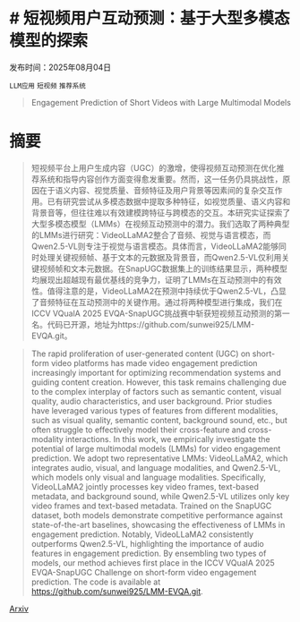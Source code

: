 # # 短视频用户互动预测：基于大型多模态模型的探索

发布时间：2025年08月04日

`LLM应用` `短视频` `推荐系统`

> Engagement Prediction of Short Videos with Large Multimodal Models

# 摘要

> 短视频平台上用户生成内容（UGC）的激增，使得视频互动预测在优化推荐系统和指导内容创作方面变得愈发重要。然而，这一任务仍具挑战性，原因在于语义内容、视觉质量、音频特征及用户背景等因素间的复杂交互作用。已有研究尝试从多模态数据中提取多种特征，如视觉质量、语义内容和背景音等，但往往难以有效建模跨特征与跨模态的交互。本研究实证探索了大型多模态模型（LMMs）在视频互动预测中的潜力。我们选取了两种典型的LMMs进行研究：VideoLLaMA2整合了音频、视觉与语言模态，而Qwen2.5-VL则专注于视觉与语言模态。具体而言，VideoLLaMA2能够同时处理关键视频帧、基于文本的元数据及背景音，而Qwen2.5-VL仅利用关键视频帧和文本元数据。在SnapUGC数据集上的训练结果显示，两种模型均展现出超越现有最优基线的竞争力，证明了LMMs在互动预测中的有效性。值得注意的是，VideoLLaMA2在预测中持续优于Qwen2.5-VL，凸显了音频特征在互动预测中的关键作用。通过将两种模型进行集成，我们在ICCV VQualA 2025 EVQA-SnapUGC挑战赛中斩获短视频互动预测的第一名。代码已开源，地址为https://github.com/sunwei925/LMM-EVQA.git。

> The rapid proliferation of user-generated content (UGC) on short-form video platforms has made video engagement prediction increasingly important for optimizing recommendation systems and guiding content creation. However, this task remains challenging due to the complex interplay of factors such as semantic content, visual quality, audio characteristics, and user background. Prior studies have leveraged various types of features from different modalities, such as visual quality, semantic content, background sound, etc., but often struggle to effectively model their cross-feature and cross-modality interactions. In this work, we empirically investigate the potential of large multimodal models (LMMs) for video engagement prediction. We adopt two representative LMMs: VideoLLaMA2, which integrates audio, visual, and language modalities, and Qwen2.5-VL, which models only visual and language modalities. Specifically, VideoLLaMA2 jointly processes key video frames, text-based metadata, and background sound, while Qwen2.5-VL utilizes only key video frames and text-based metadata. Trained on the SnapUGC dataset, both models demonstrate competitive performance against state-of-the-art baselines, showcasing the effectiveness of LMMs in engagement prediction. Notably, VideoLLaMA2 consistently outperforms Qwen2.5-VL, highlighting the importance of audio features in engagement prediction. By ensembling two types of models, our method achieves first place in the ICCV VQualA 2025 EVQA-SnapUGC Challenge on short-form video engagement prediction. The code is available at https://github.com/sunwei925/LMM-EVQA.git.

[Arxiv](https://arxiv.org/abs/2508.02516)
